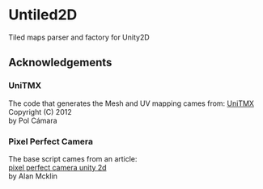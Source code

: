 # Untiled2D

Tiled maps parser and factory for Unity2D

## Acknowledgements

### UniTMX

The code that generates the Mesh and UV mapping cames from:   [UniTMX](https://bitbucket.org/PolCPP/unitmx)  
Copyright (C) 2012  
by Pol Cámara  

### Pixel Perfect Camera

The base script cames from an article:  
[pixel perfect camera unity 2d](http://aidtech-game.com/pixel-perfect-camera-unity-2d/)  
by Alan Mcklin
